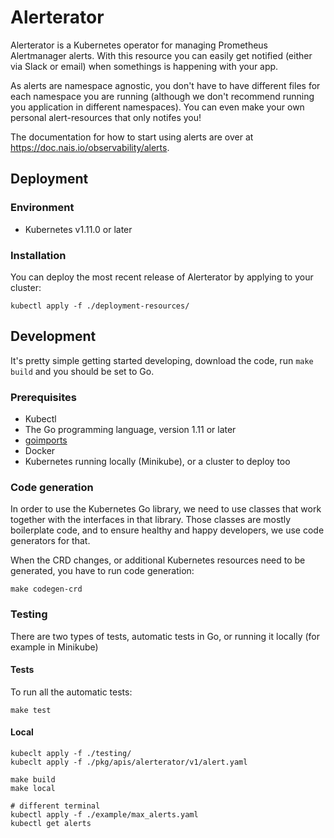 Alerterator
===========

Alerterator is a Kubernetes operator for managing Prometheus Alertmanager alerts. With this resource you can easily get notified (either via Slack or email) when somethings is happening with your app. 

As alerts are namespace agnostic, you don't have to have different files for each namespace you are running (although we don't recommend running you application in different namespaces). You can even make your own personal alert-resources that only notifes you!

The documentation for how to start using alerts are over at https://doc.nais.io/observability/alerts.


## Deployment

### Environment

* Kubernetes v1.11.0 or later


### Installation

You can deploy the most recent release of Alerterator by applying to your cluster:

```
kubectl apply -f ./deployment-resources/
```


## Development

It's pretty simple getting started developing, download the code, run `make build` and you should be set to Go.


### Prerequisites

* Kubectl
* The Go programming language, version 1.11 or later
* [goimports](https://godoc.org/golang.org/x/tools/cmd/goimports)
* Docker
* Kubernetes running locally (Minikube), or a cluster to deploy too


### Code generation

In order to use the Kubernetes Go library, we need to use classes that work together with the interfaces in that library. Those classes are mostly boilerplate code, and to ensure healthy and happy developers, we use code generators for that.

When the CRD changes, or additional Kubernetes resources need to be generated, you have to run code generation:

```
make codegen-crd
```


### Testing

There are two types of tests, automatic tests in Go, or running it locally (for example in Minikube)


#### Tests

To run all the automatic tests:
```
make test
```


#### Local

```
kubeclt apply -f ./testing/
kubeclt apply -f ./pkg/apis/alerterator/v1/alert.yaml

make build
make local

# different terminal
kubectl apply -f ./example/max_alerts.yaml
kubectl get alerts
```
